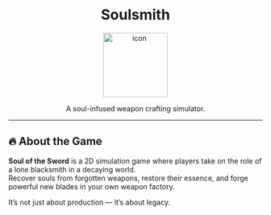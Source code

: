 <h1 align="center">Soulsmith</h1>

<p align="center">
  <img width="128" height="128" alt="icon" src="https://github.com/user-attachments/assets/462a1804-2f3a-4209-abb1-40c3b4b8ae12" />
</p>

<p align="center">A soul-infused weapon crafting simulator.</p>

---

## 🔥 About the Game

**Soul of the Sword** is a 2D simulation game where players take on the role of a lone blacksmith in a decaying world.  
Recover souls from forgotten weapons, restore their essence, and forge powerful new blades in your own weapon factory.

It’s not just about production — it’s about legacy.
